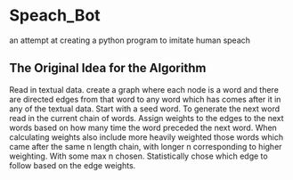 # Speach_Bot
an attempt at creating a python program to imitate human speach 

<h2>The Original Idea for the Algorithm</h2>
Read in textual data.
create a graph where each node is a word and there are directed edges from that word to any word which has comes after it in any of the textual data. Start with a seed word. To generate the next word read in the current chain of words. Assign weights to the edges to the next words based on how many time the word preceded the next word. When calculating weights also include more heavily weighted those words which came after the same n length chain, with longer n corresponding to higher weighting. With some max n chosen. Statistically chose which edge to follow based on the edge weights.
